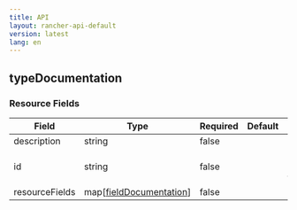 ```yaml
---
title: API
layout: rancher-api-default
version: latest
lang: en
---
```


## typeDocumentation





### Resource Fields

Field | Type | Required | Default | Description
---|---|---|---|---
description | string | false |  | 
id | string | false |  | The unique identifier for the typeDocumentation
resourceFields | map[[fieldDocumentation]({{site.baseurl}}/rancher/{{page.version}}/{{page.lang}}/api/api-resources/fieldDocumentation/)] | false |  | 

